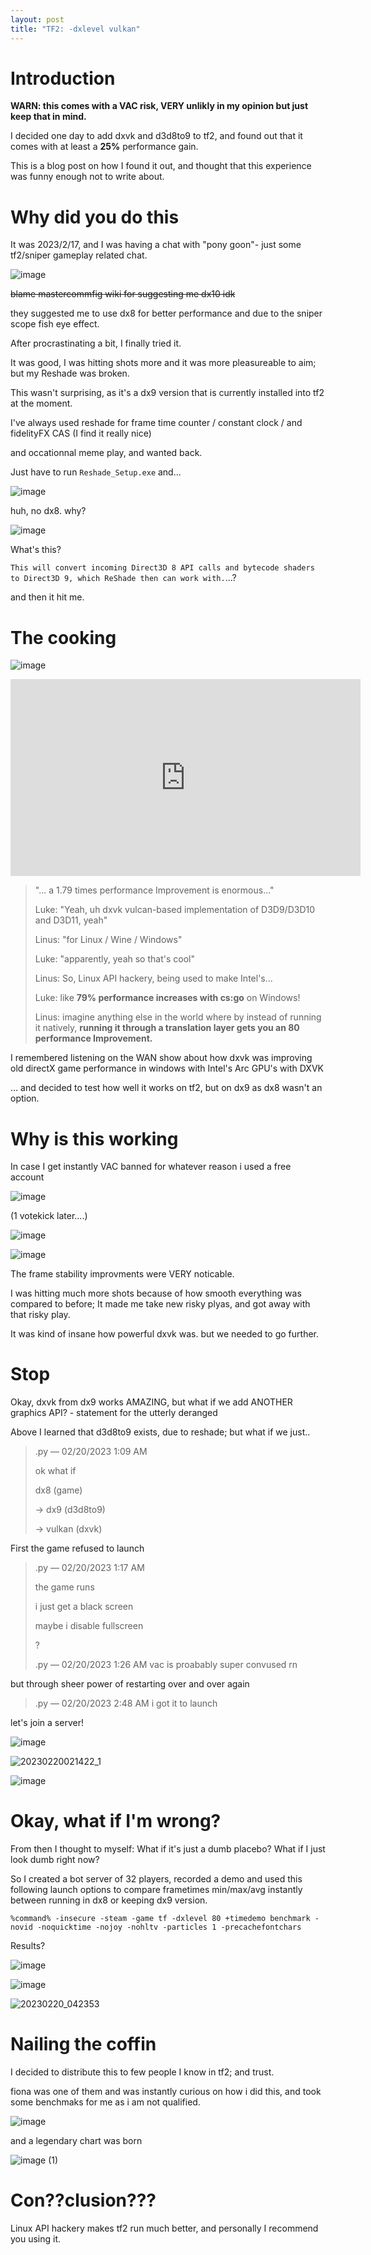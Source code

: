 ```yaml
---
layout: post
title: "TF2: -dxlevel vulkan"
---
```


# Introduction

**WARN: this comes with a VAC risk, VERY unlikly in my opinion but just keep that in mind.**

I decided one day to add dxvk and d3d8to9 to tf2, and found out that it comes with at least a **25%** performance gain.

This is a blog post on how I found it out, and thought that this experience was funny enough not to write about.

# Why did you do this

It was 2023/2/17, and I was having a chat with "pony goon"- just some tf2/sniper gameplay related chat.

![image](https://user-images.githubusercontent.com/24486494/220641288-80b783ee-2d3b-40e3-8b05-e24e00cbb7cb.png)

~~blame mastercommfig wiki for suggesting me dx10 idk~~

they suggested me to use dx8 for better performance and due to the sniper scope fish eye effect.

After procrastinating a bit, I finally tried it.

It was good, I was hitting shots more and it was more pleasureable to aim; but my Reshade was broken.

This wasn't surprising, as it's a dx9 version that is currently installed into tf2 at the moment. 

I've always used reshade for frame time counter / constant clock / and fidelityFX CAS (I find it really nice)

and occationnal meme play, and wanted back. 

Just have to run ``Reshade_Setup.exe`` and...

![image](https://user-images.githubusercontent.com/24486494/226157285-9ebc84f3-374b-41b3-99eb-ca955738ae58.png)

huh, no dx8. why?

![image](https://user-images.githubusercontent.com/24486494/226157317-eaf8e0cb-6060-4446-9256-ac177f8a6efa.png)

What's this?

``This will convert incoming Direct3D 8 API calls and bytecode shaders to Direct3D 9, which ReShade then can work with.``...?

and then it hit me.

# The cooking

![image](https://user-images.githubusercontent.com/24486494/220642103-ba887317-9c7d-4ecd-b32f-990a4ac00950.png)

<iframe width="560" height="315" src="https://www.youtube-nocookie.com/embed/K2m1LfZY_MI?start=814" title="YouTube video player" frameborder="0" allow="accelerometer; autoplay; clipboard-write; encrypted-media; gyroscope; picture-in-picture; web-share" allowfullscreen></iframe>

> "... a 1.79 times performance Improvement is enormous..."
> 
> Luke: "Yeah, uh dxvk vulcan-based implementation of D3D9/D3D10 and D3D11, yeah" 
> 
> Linus: "for Linux / Wine / Windows"
> 
> Luke: "apparently, yeah so that's cool"
> 
> Linus: So, Linux API hackery, being used to make Intel's...
> 
> Luke: like **79% performance increases with cs:go** on Windows!
>
> Linus: imagine anything else in the world where by instead of running it natively, 
> **running it through a translation layer gets you an 80 performance Improvement.**

I remembered listening on the WAN show about how dxvk was improving old directX game performance in windows with Intel's Arc GPU's with DXVK

... and decided to test how well it works on tf2, but on dx9 as dx8 wasn't an option.

# Why is this working

In case I get instantly VAC banned for whatever reason i used a free account

![image](https://user-images.githubusercontent.com/24486494/220643304-60191c52-7745-4db4-be0c-befb5b63b1c4.png)

(1 votekick later....)

![image](https://user-images.githubusercontent.com/24486494/226156761-d5babffe-d817-42a1-966f-e2612b337068.png)

![image](https://user-images.githubusercontent.com/24486494/220644198-9ee02f67-67c8-4e0a-8303-fd471159e46c.png)

The frame stability improvments were VERY noticable.

I was hitting much more shots because of how smooth everything was compared to before; It made me take new risky plyas,
and got away with that risky play.

It was kind of insane how powerful dxvk was. but we needed to go further.

# Stop

Okay, dxvk from dx9 works AMAZING, but what if we add ANOTHER graphics API?
\- statement for the utterly deranged

Above I learned that d3d8to9 exists, due to reshade; but what if we just..

> .py — 02/20/2023 1:09 AM
> 
> ok what if
> 
> dx8 (game) 
> 
> -> dx9 (d3d8to9) 
> 
> -> vulkan (dxvk)

First the game refused to launch

> .py — 02/20/2023 1:17 AM
>
> the game runs
> 
> i just get a black screen
> 
> maybe i disable fullscreen
> 
> ?
> 
> .py — 02/20/2023 1:26 AM
> vac is proabably super convused rn

but through sheer power of restarting over and over again 

> .py — 02/20/2023 2:48 AM
> i got it to launch

let's join a server!

![image](https://user-images.githubusercontent.com/24486494/226156876-20095531-c96b-483d-b8ef-c8e0e233dd1a.png)

![20230220021422_1](https://user-images.githubusercontent.com/24486494/220643857-2c509773-b898-4ffb-a786-b6af84a5045b.jpg)

![image](https://user-images.githubusercontent.com/24486494/226156917-0de9332a-da11-4bc7-95c5-5eb9ecc02c21.png)

# Okay, what if I'm wrong?

From then I thought to myself: What if it's just a dumb placebo? What if I just look dumb right now?

So I created a bot server of 32 players, recorded a demo and used this following launch options to compare frametimes min/max/avg instantly between running in dx8 or keeping dx9 version.

``%command% -insecure -steam -game tf -dxlevel 80 +timedemo benchmark -novid -noquicktime -nojoy -nohltv -particles 1 -precachefontchars``

Results?

![image](https://user-images.githubusercontent.com/24486494/226158411-3477d552-c7a9-4f24-9c75-be7cfd06c4c4.png)

![image](https://user-images.githubusercontent.com/24486494/226158487-71a5f9fc-7011-4bc8-a277-1675f48b2769.png)

![20230220_042353](https://user-images.githubusercontent.com/24486494/226158495-4a347bf4-ec51-4b0e-aadd-6bedaaa6d722.jpg)

# Nailing the coffin 

I decided to distribute this to few people I know in tf2; and trust.

fiona was one of them and was instantly curious on how i did this, and took some benchmaks for me as i am not qualified.

![image](https://user-images.githubusercontent.com/24486494/226158682-c447716b-2c94-4474-bcfa-de0304b77775.png)

and a legendary chart was born

![image (1)](https://user-images.githubusercontent.com/24486494/226158630-d8eabd19-99ea-49ff-9dd3-1ea4fb739b8b.png)

# Con??clusion??? 

Linux API hackery makes tf2 run much better, and personally I recommend you using it.

